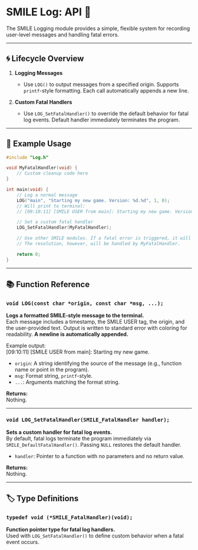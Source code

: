 # SMILE Log: API 📝

The SMILE Logging module provides a simple, flexible system for recording user-level messages and handling fatal errors.

---

## 🌀 Lifecycle Overview

1. **Logging Messages**

   - Use `LOG()` to output messages from a specified origin. Supports `printf`-style formatting. Each call automatically appends a new line.

2. **Custom Fatal Handlers**
   - Use `LOG_SetFatalHandler()` to override the default behavior for fatal log events. Default handler immediately terminates the program.

---

## 🧪 Example Usage

```c
#include "Log.h"

void MyFatalHandler(void) {
    // Custom cleanup code here
}

int main(void) {
    // Log a normal message
    LOG("main", "Starting my new game. Version: %d.%d", 1, 0);
    // Will print to terminal:
    // [09:10:11] [SMILE USER from main]: Starting my new game. Version: 1.0

    // Set a custom fatal handler
    LOG_SetFatalHandler(MyFatalHandler);

    // Use other SMILE modules. If a fatal error is triggered, it will still be logged in SMILE style.
    // The resolution, however, will be handled by MyFatalHandler.

    return 0;
}
```

---

## 📚 Function Reference

### `void LOG(const char *origin, const char *msg, ...);`

**Logs a formatted SMILE-style message to the terminal.**  
Each message includes a timestamp, the SMILE USER tag, the origin, and the user-provided text. Output is written to standard error with coloring for readability. **A newline is automatically appended.**

Example output:  
[09:10:11] [SMILE USER from main]: Starting my new game.

- `origin`: A string identifying the source of the message (e.g., function name or point in the program).
- `msg`: Format string, `printf`-style.
- `...`: Arguments matching the format string.

**Returns:**  
Nothing.

---

### `void LOG_SetFatalHandler(SMILE_FatalHandler handler);`

**Sets a custom handler for fatal log events.**  
By default, fatal logs terminate the program immediately via `SMILE_DefaultFatalHandler()`. Passing `NULL` restores the default handler.

- `handler`: Pointer to a function with no parameters and no return value.

**Returns:**  
Nothing.

---

## 🏷️ Type Definitions

### `typedef void (*SMILE_FatalHandler)(void);`

**Function pointer type for fatal log handlers.**  
Used with `LOG_SetFatalHandler()` to define custom behavior when a fatal event occurs.
